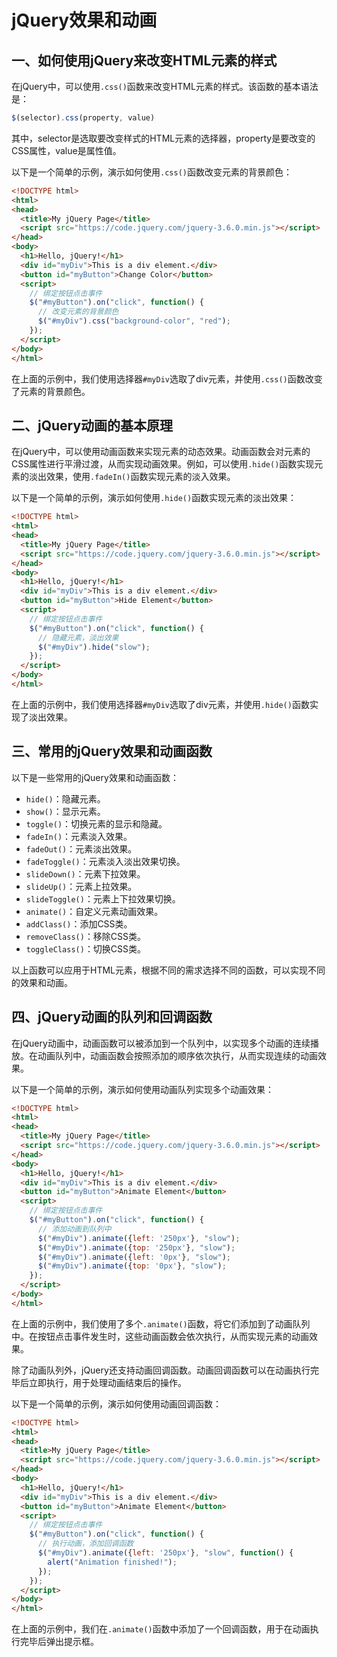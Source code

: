 # jQuery效果和动画

## 一、如何使用jQuery来改变HTML元素的样式

在jQuery中，可以使用`.css()`函数来改变HTML元素的样式。该函数的基本语法是：

```javascript
$(selector).css(property, value)
```

其中，selector是选取要改变样式的HTML元素的选择器，property是要改变的CSS属性，value是属性值。

以下是一个简单的示例，演示如何使用`.css()`函数改变元素的背景颜色：

```html
<!DOCTYPE html>
<html>
<head>
  <title>My jQuery Page</title>
  <script src="https://code.jquery.com/jquery-3.6.0.min.js"></script>
</head>
<body>
  <h1>Hello, jQuery!</h1>
  <div id="myDiv">This is a div element.</div>
  <button id="myButton">Change Color</button>
  <script>
    // 绑定按钮点击事件
    $("#myButton").on("click", function() {
      // 改变元素的背景颜色
      $("#myDiv").css("background-color", "red");
    });
  </script>
</body>
</html>
```

在上面的示例中，我们使用选择器`#myDiv`选取了div元素，并使用`.css()`函数改变了元素的背景颜色。

## 二、jQuery动画的基本原理

在jQuery中，可以使用动画函数来实现元素的动态效果。动画函数会对元素的CSS属性进行平滑过渡，从而实现动画效果。例如，可以使用`.hide()`函数实现元素的淡出效果，使用`.fadeIn()`函数实现元素的淡入效果。

以下是一个简单的示例，演示如何使用`.hide()`函数实现元素的淡出效果：

```html
<!DOCTYPE html>
<html>
<head>
  <title>My jQuery Page</title>
  <script src="https://code.jquery.com/jquery-3.6.0.min.js"></script>
</head>
<body>
  <h1>Hello, jQuery!</h1>
  <div id="myDiv">This is a div element.</div>
  <button id="myButton">Hide Element</button>
  <script>
    // 绑定按钮点击事件
    $("#myButton").on("click", function() {
      // 隐藏元素，淡出效果
      $("#myDiv").hide("slow");
    });
  </script>
</body>
</html>
```

在上面的示例中，我们使用选择器`#myDiv`选取了div元素，并使用`.hide()`函数实现了淡出效果。

## 三、常用的jQuery效果和动画函数

以下是一些常用的jQuery效果和动画函数：

- `hide()`：隐藏元素。
- `show()`：显示元素。
- `toggle()`：切换元素的显示和隐藏。
- `fadeIn()`：元素淡入效果。
- `fadeOut()`：元素淡出效果。
- `fadeToggle()`：元素淡入淡出效果切换。
- `slideDown()`：元素下拉效果。
- `slideUp()`：元素上拉效果。
- `slideToggle()`：元素上下拉效果切换。
- `animate()`：自定义元素动画效果。
- `addClass()`：添加CSS类。
- `removeClass()`：移除CSS类。
- `toggleClass()`：切换CSS类。

以上函数可以应用于HTML元素，根据不同的需求选择不同的函数，可以实现不同的效果和动画。

## 四、jQuery动画的队列和回调函数

在jQuery动画中，动画函数可以被添加到一个队列中，以实现多个动画的连续播放。在动画队列中，动画函数会按照添加的顺序依次执行，从而实现连续的动画效果。

以下是一个简单的示例，演示如何使用动画队列实现多个动画效果：

```html
<!DOCTYPE html>
<html>
<head>
  <title>My jQuery Page</title>
  <script src="https://code.jquery.com/jquery-3.6.0.min.js"></script>
</head>
<body>
  <h1>Hello, jQuery!</h1>
  <div id="myDiv">This is a div element.</div>
  <button id="myButton">Animate Element</button>
  <script>
    // 绑定按钮点击事件
    $("#myButton").on("click", function() {
      // 添加动画到队列中
      $("#myDiv").animate({left: '250px'}, "slow");
      $("#myDiv").animate({top: '250px'}, "slow");
      $("#myDiv").animate({left: '0px'}, "slow");
      $("#myDiv").animate({top: '0px'}, "slow");
    });
  </script>
</body>
</html>
```

在上面的示例中，我们使用了多个`.animate()`函数，将它们添加到了动画队列中。在按钮点击事件发生时，这些动画函数会依次执行，从而实现元素的动画效果。

除了动画队列外，jQuery还支持动画回调函数。动画回调函数可以在动画执行完毕后立即执行，用于处理动画结束后的操作。

以下是一个简单的示例，演示如何使用动画回调函数：

```html
<!DOCTYPE html>
<html>
<head>
  <title>My jQuery Page</title>
  <script src="https://code.jquery.com/jquery-3.6.0.min.js"></script>
</head>
<body>
  <h1>Hello, jQuery!</h1>
  <div id="myDiv">This is a div element.</div>
  <button id="myButton">Animate Element</button>
  <script>
    // 绑定按钮点击事件
    $("#myButton").on("click", function() {
      // 执行动画，添加回调函数
      $("#myDiv").animate({left: '250px'}, "slow", function() {
        alert("Animation finished!");
      });
    });
  </script>
</body>
</html>
```

在上面的示例中，我们在`.animate()`函数中添加了一个回调函数，用于在动画执行完毕后弹出提示框。